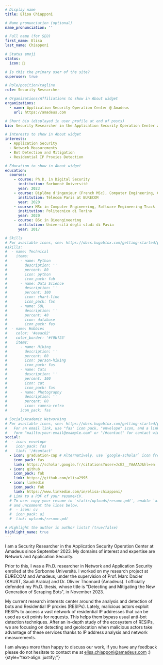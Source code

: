 ```yaml
---
# Display name
title: Elisa Chiapponi

# Name pronunciation (optional)
name_pronunciation: ''

# Full name (for SEO)
first_name: Elisa
last_name: Chiapponi

# Status emoji
status:
  icon: 🤗 

# Is this the primary user of the site?
superuser: true

# Role/position/tagline
role: Security Researcher 

# Organizations/Affiliations to show in About widget
organizations:
  - name: Application Security Operation Center @ Amadeus 
    url: https://amadeus.com

# Short bio (displayed in user profile at end of posts)
bio: Security Researcher in the Application Security Operation Center at Amadeus

# Interests to show in About widget
interests:
  - Application Security
  - Network Measurements
  - Bot Detection and Mitigation
  - Residential IP Proxies Detection

# Education to show in About widget
education:
  courses:
    - course: Ph.D. in Digital Security
      institution: Sorbonné Université
      year: 2023
    - course: Diplôme d'ingenieur (French MSc), Computer Engineering, Communication System Security Track
      institution: Télécom Paris at EURECOM
      year: 2020
    - course: MSc in Computer Engineering, Software Engineering Track
      institution: Politecnico di Torino
      year: 2020
    - course: BSc in Bioengineering
      institution: Universitá degli studi di Pavia
      year: 2017

# Skills
# For available icons, see: https://docs.hugoblox.com/getting-started/page-builder/#icons
#skills:
#  - name: Technical
#    items:
#      - name: Python
#        description: ''
#        percent: 80
#        icon: python
#        icon_pack: fab
#      - name: Data Science
#        description: ''
#        percent: 100
#        icon: chart-line
#        icon_pack: fas
#      - name: SQL
#        description: ''
#        percent: 40
#        icon: database
#        icon_pack: fas
#  - name: Hobbies
#    color: '#eeac02'
#    color_border: '#f0bf23'
#    items:
#      - name: Hiking
#        description: ''
#        percent: 60
#        icon: person-hiking
#        icon_pack: fas
#      - name: Cats
#        description: ''
#        percent: 100
#        icon: cat
#        icon_pack: fas
#      - name: Photography
#        description: ''
#        percent: 80
#        icon: camera-retro
#      icon_pack: fas

# Social/Academic Networking
# For available icons, see: https://docs.hugoblox.com/getting-started/page-builder/#icons
#   For an email link, use "fas" icon pack, "envelope" icon, and a link in the
#   form "mailto:your-email@example.com" or "/#contact" for contact widget.
social:
#  - icon: envelope
#    icon_pack: fas
#    link: '/#contact'
  - icon: graduation-cap # Alternatively, use `google-scholar` icon from `ai` icon pack
    icon_pack: fas
    link: https://scholar.google.fr/citations?user=JcE2__YAAAAJ&hl=en
  - icon: github
    icon_pack: fab
    link: https://github.com/elisa2995
  - icon: linkedin
    icon_pack: fab
    link: https://www.linkedin.com/in/elisa-chiapponi/
  # Link to a PDF of your resume/CV.
  # To use: copy your resume to `static/uploads/resume.pdf`, enable `ai` icons in `params.yaml`,
  # and uncomment the lines below.
  #  - icon: cv
  #  icon_pack: ai
  #  link: uploads/resume.pdf

# Highlight the author in author lists? (true/false)
highlight_name: true
---
```


I am a Security Researcher in the Application Security Operation Center at Amadeus since September 2023. My domains of interest and expertise are Network and Application Security. 

Prior to this, I was a Ph.D. researcher in Network and Application Security enrolled at the Sorbonne Université. I worked on my research project at EURECOM and Amadeus, under the supervision of Prof. Marc Dacier (KAUST, Saudi Arabia) and Dr. Olivier Thonnard (Amadeus). I officially defended my Ph.D. thesis, whose title is "Detecting and Mitigating the New Generation of Scraping Bots", in November 2023.

My current research interests center around the analysis and detection of bots and Residential IP proxies (RESIPs).
Lately, malicious actors exploit RESIPs to access a vast network of residential IP addresses that can be used as exit points for requests. This helps them bypass usual anti-bot detection techniques.
After an in-depth study of the ecosystem of RESIPs, we are focusing on detecting and geolocation when malicious actors take advantage of these services thanks to IP address analysis and network measurements.

I am always more than happy to discuss our work, if you have any feedback please do not hesitate to contact me at elisa.chiapponi@amadeus.com :)
{style="text-align: justify;"}
